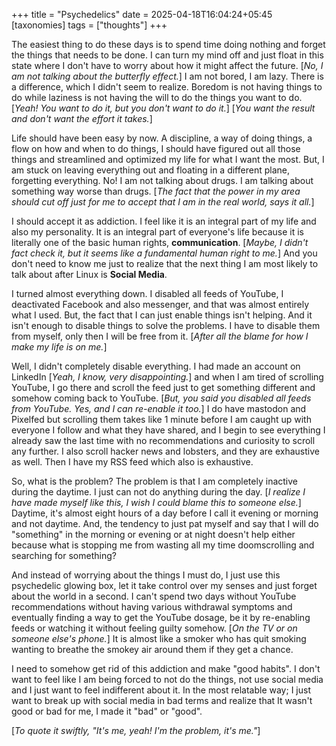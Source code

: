 +++
title = "Psychedelics"
date = 2025-04-18T16:04:24+05:45
[taxonomies]
tags = ["thoughts"]
+++

The easiest thing to do these days is to spend time doing nothing and forget the things
that needs to be done. I can turn my mind off and just float in this state
where I don't have to worry about how it might affect the future. [_No,
I am not talking about the butterfly effect._] I am not bored, I am lazy.
There is a difference, which I didn't seem to realize. Boredom is not having
things to do while laziness is not having the will to do the things you want
to do. [_Yeah! You want to do it, but you don't want to do it._] [_You want the
result and don't want the effort it takes._]

Life should have been easy by now. A discipline, a way of doing things, a flow
on how and when to do things, I should have figured out all those things and
streamlined and optimized my life for what I want the most. But, I am stuck on
leaving everything out and floating in a different plane, forgetting everything.
No! I am not talking about drugs. I am talking about something way worse than
drugs. [_The fact that the power in my area should cut off just for me to
accept that I am in the real world, says it all._]

I should accept it as addiction. I feel like it is an integral part of my life
and also my personality. It is an integral part of everyone's life because it is
literally one of the basic human rights, __communication__. [_Maybe, I didn't
fact check it, but it seems like a fundamental human right to me._] And you
don't need to know me just to realize that the next thing I am most likely to
talk about after Linux is __Social Media__.

I turned almost everything down. I disabled all feeds of YouTube, I deactivated
Facebook and also messenger, and that was almost entirely what I used. But, the
fact that I can just enable things isn't helping. And it isn't enough to
disable things to solve the problems. I have to disable them from myself,
only then I will be free from it. [_After all the blame for how I make my
life is on me._]

Well, I didn't completely disable everything. I had made an account on LinkedIn
[_Yeah, I know, very disappointing._] and when I am tired of scrolling YouTube,
I go there and scroll the feed just to get something different and somehow
coming back to YouTube. [_But, you said you disabled all feeds from YouTube.
Yes, and I can re-enable it too._] I do have mastodon and Pixelfed but scrolling
them takes like 1 minute before I am caught up with everyone I follow and what
they have shared, and I begin to see everything I already saw the last time with
no recommendations and curiosity to scroll any further. I also scroll hacker
news and lobsters, and they are exhaustive as well. Then I have my RSS feed
which also is exhaustive.

So, what is the problem? The problem is that I am completely inactive during the
daytime. I just can not do anything during the day. [_I realize I have made
myself like this, I wish I could blame this to someone else._] Daytime, it's
almost eight hours of a day before I call it evening or morning and not daytime.
And, the tendency to just pat myself and say that I will do "something" in the
morning or evening or at night doesn't help either because what is stopping me
from wasting all my time doomscrolling and searching for something?

And instead of worrying about the things I must do, I just use this psychedelic
glowing box, let it take control over my senses and just forget about the world
in a second. I can't spend two days without YouTube recommendations without
having various withdrawal symptoms and eventually finding a way to get the
YouTube dosage, be it by re-enabling feeds or watching it without feeling
guilty somehow. [_On the TV or on someone else's phone._] It is almost like
a smoker who has quit smoking wanting to breathe the smokey air around them
if they get a chance.

I need to somehow get rid of this addiction and make "good habits". I don't want
to feel like I am being forced to not do the things, not use social media and
I just want to feel indifferent about it. In the most relatable way; I just want
to break up with social media in bad terms and realize that It wasn't good
or bad for me, I made it "bad" or "good".

[_To quote it swiftly, "It's me, yeah! I'm the problem, it's me."_]
